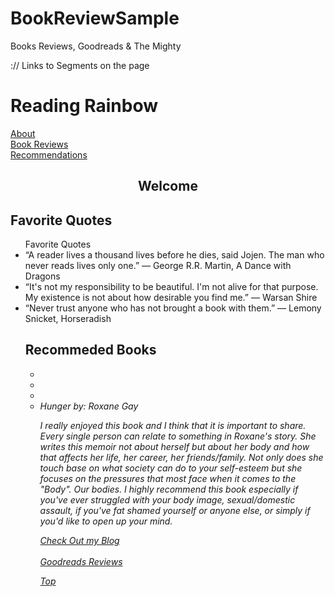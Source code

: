# BookReviewSample
Books Reviews, Goodreads &amp; The Mighty
<html>	
<head>
	:// Links to Segments on the page
	<body> 
	<h1 id ="top">Reading Rainbow</h1>
	<a href="Background">About</a><br />
	<a href="Book_/_Reviews">Book Reviews</a><br />
	<a href="Recommended_Books">Recommendations </a><br />
	
<center> <h2 id="About Me">Welcome</h2> </center>
	
<h2 id="Hobbies_/_Interests">Favorite Quotes</h2>	 
	<ul> Favorite Quotes
<li> “A reader lives a thousand lives before he dies, said Jojen. The man who never reads lives only one.” 
― George R.R. Martin, A Dance with Dragons </li>
<li> “It's not my responsibility to be beautiful. I'm not alive for that purpose. My existence is not about how desirable you find me.” 
	― Warsan Shire </li>
<li> “Never trust anyone who has not brought a book with them.” 
	― Lemony Snicket, Horseradish </li>
	   	   
<h2><a ref="Recomended_Books">Recommeded Books</h2>
       <ul> 
	  <li><em>
	  <li><em>
	  <li><em>
	       <li><em> Hunger </em> by: Roxane Gay</li>
		<p> I really enjoyed this book and I think that it is important to share. Every single person can relate to something in Roxane's story. She writes this memoir not about herself but about her body and how that affects her life, her career, her friends/family. Not only does she touch base on what society can do to your self-esteem but she focuses on the pressures that most face when it comes to the "Body". Our bodies. I highly recommend this book especially if you've ever struggled with your body image, sexual/domestic assault, if you've fat shamed yourself or anyone else, or simply if you'd like to open up your mind.</p> 
			   
<a href="https://briannajanaee.blogspot.com/2018/08/a-new-journey.html">Check Out my Blog</a><br>
      </br>  <a href="https://www.goodreads.com/review/list/85405255-brianna-j?shelf=read"> Goodreads Reviews</a>

<p><a href="#top">Top</a></p>
</body>
</html>
